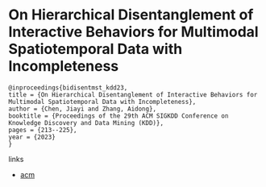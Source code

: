 # On Hierarchical Disentanglement of Interactive Behaviors for Multimodal Spatiotemporal Data with Incompleteness

```
@inproceedings{bidisentmst_kdd23,
title = {On Hierarchical Disentanglement of Interactive Behaviors for Multimodal Spatiotemporal Data with Incompleteness},
author = {Chen, Jiayi and Zhang, Aidong},
booktitle = {Proceedings of the 29th ACM SIGKDD Conference on Knowledge Discovery and Data Mining (KDD)},
pages = {213--225},
year = {2023}
}
```

links
- [acm](https://dl.acm.org/doi/10.1145/3580305.3599448)
